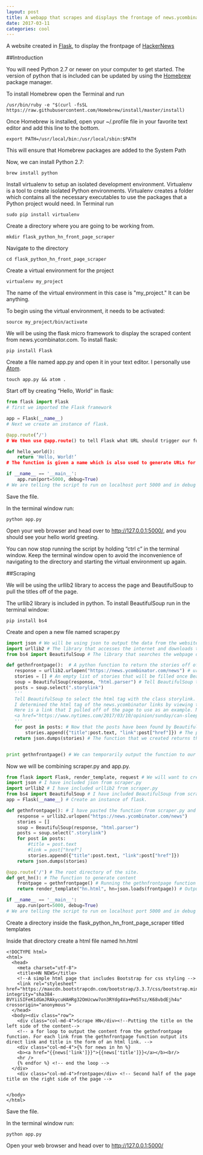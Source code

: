 ```yaml
---
layout: post
title: A webapp that scrapes and displays the frontage of news.ycombinator.com
date: 2017-03-11
categories: cool
---
```


A website created in [Flask](http://flask.pocoo.org/docs/0.12/), to display the frontpage of [HackerNews](https://news.ycombinator.com/news)


##Introduction

You will need Python 2.7 or newer on your computer to get started. The version of python that is included can be updated by using the [Homebrew](https://brew.sh/) package manager.

To install Homebrew open the Terminal and run
```
/usr/bin/ruby -e "$(curl -fsSL https://raw.githubusercontent.com/Homebrew/install/master/install)
```

Once Homebrew is installed, open your ~/.profile file in your favorite text editor and add this line to the bottom.
```
export PATH=/usr/local/bin:/usr/local/sbin:$PATH
```

This will ensure that Homebrew packages are added to the System Path

Now, we can install Python 2.7:
```
brew install python
```

Install virtualenv to setup an isolated development environment. Virtualenv is a tool to create isolated Python environments. Virtualenv creates a folder which contains all the necessary executables to use the packages that a Python project would need. In Terminal run
```
sudo pip install virtualenv
```

Create a directory where you are going to be working from.
```
mkdir flask_python_hn_front_page_scraper
```

Navigate to the directory
```
cd flask_python_hn_front_page_scraper
```

Create a virtual environment for the project
```
virtualenv my_project
```

The name of the virtual environment in this case is "my_project." It can be anything.

To begin using the virtual environment, it needs to be activated:
```
source my_project/bin/activate
```

We will be using the flask micro framework to display the scraped content from news.ycombinator.com. To install flask:

```
pip install Flask
```

Create a file named app.py and open it in your text editor. I personally use [Atom](https://atom.io/).

```
touch app.py && atom .
```

Start off by creating “Hello, World” in flask:

```python
from flask import Flask
# first we imported the Flask framework

app = Flask(__name__)
# Next we create an instance of flask.

@app.route(‘/')
# We then use @app.route() to tell Flask what URL should trigger our function. In this case the root directory of the site.

def hello_world():
    return 'Hello, World!’
# The function is given a name which is also used to generate URLs for that particular function, and returns the message we want to display in the user’s browser.

if __name__ == '__main__':
    app.run(port=5000, debug=True)
# We are telling the script to run on localhost port 5000 and in debug mode to show error messages.
```

Save the file.

In the terminal window run: 
```
python app.py
```

Open your web browser and head over to http://127.0.0.1:5000/, and you should see your hello world greeting.

You can now stop running the script by holding “ctrl c” in the terminal window. Keep the terminal window open to avoid the  inconvenience of navigating to the directory and starting the virtual environment up again.

##Scraping

We will be using the urllib2 library to access the page and BeautifulSoup to pull the titles off of the page.

The urllib2 library is included in python.
To install BeautifulSoup run in the terminal window:
```
pip install bs4
```

Create and open a new file named scraper.py
```python
import json # We will be using json to output the data from the website
import urllib2 # The library that accesses the internet and downloads the webpage data
from bs4 import BeautifulSoup # The library that searches the webpage data for html tags

def gethnfrontpage():  # A python function to return the stories off of the front page
   response = urllib2.urlopen("https://news.ycombinator.com/news") # urllib2 opens the website address and downloads the html
   stories = [] # An empty list of stories that will be filled once BeautifulSoup locates them
   soup = BeautifulSoup(response, "html.parser") # Tell BeautifulSoup to read the html that was downloaded by urllib2
   posts = soup.select(".storylink")
   '''
   Tell BeautifulSoup to select the html tag with the class storylink.
   I determined the html tag of the news.ycombinator links by viewing the source of the webpage.
   Here is a link that I pulled off of the page to use as an example. Notice the html class?
   <a href="https://www.nytimes.com/2017/03/10/opinion/sunday/can-sleep-deprivation-cure-depression.html" class="storylink">Can sleep deprivation cure depression?</a>
   '''
   for post in posts: # Now that the posts have been found by BeautifulSoup, they can now be outputted as json.
       stories.append({"title":post.text, "link":post["href"]}) # The post title as well as the link to the post will be included in the list of stories that we created earlier.
   return json.dumps(stories) # The function that we created returns the stories as json which will make them easy for us to display later.


print gethnfrontpage() # We can temporarily output the function to our terminal window to make sure that it works.
```

Now we will be combining scraper.py and app.py.
```python
from flask import Flask, render_template, request # We will want to create a pretty html view on our own so render_template and request need to be imported
import json # I have included json from scraper.py
import urllib2 # I have included urllib2 from scraper.py
from bs4 import BeautifulSoup # I have included BeautifulSoup from scraper.py
app = Flask(__name__) # Create an instance of flask.

def gethnfrontpage(): # I have pasted the function from scraper.py and removed the line print gethnfrontpage(). We will be instead sending the output of the function to flask
    response = urllib2.urlopen("https://news.ycombinator.com/news")
    stories = []
    soup = BeautifulSoup(response, "html.parser")
    posts = soup.select(".storylink")
    for post in posts:
        #title = post.text
        #link = post["href"]
        stories.append({"title":post.text, "link":post["href"]})
    return json.dumps(stories)

@app.route('/') # The root directory of the site.
def get_hn(): # The function to generate content
    frontpage = gethnfrontpage() # Running the gethnfrontpage function
    return render_template("hn.html", hn=json.loads(frontpage)) # Outputting the json from gethnfrontpage to a file named hn.html

if __name__ == '__main__':
    app.run(port=5000, debug=True)
# We are telling the script to run on localhost port 5000 and in debug mode to show error messages.
```
Create a directory inside the flask_python_hn_front_page_scraper titled templates

Inside that directory create a html file named hn.html
```
<!DOCTYPE html>
<html>
  <head>
    <meta charset="utf-8">
    <title>HN NEWS</title>
    <!--A simple html page that includes Bootstrap for css styling -->
    <link rel="stylesheet" href="https://maxcdn.bootstrapcdn.com/bootstrap/3.3.7/css/bootstrap.min.css" integrity="sha384-BVYiiSIFeK1dGmJRAkycuHAHRg32OmUcww7on3RYdg4Va+PmSTsz/K68vbdEjh4u" crossorigin="anonymous">
  </head>
  <body><div class="row">
    <div class="col-md-4">Scrape HN</div><!--Putting the title on the left side of the content-->
    <!-- a for loop to output the content from the gethnfrontpage function. For each link from the gethnfrontpage function output its direct link and title in the form of an html link. -->
    <div class="col-md-4">{% for news in hn %}
    <b><a href="{{news['link']}}">{{news['title']}}</a></b><br/>
    <hr />
    {% endfor %} <!-- end the loop -->
  </div>
    <div class="col-md-4">frontpage</div> <!-- Second half of the page title on the right side of the page -->


</body>
</html>
```

Save the file.

In the terminal window run: 
```
python app.py
```

Open your web browser and head over to http://127.0.0.1:5000/
